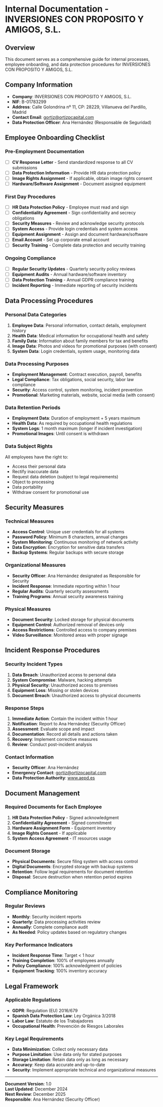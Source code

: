 # Internal Documentation - INVERSIONES CON PROPOSITO Y AMIGOS, S.L.

## Overview

This document serves as a comprehensive guide for internal processes, employee onboarding, and data protection procedures for INVERSIONES CON PROPOSITO Y AMIGOS, S.L.

## Company Information

- **Company**: INVERSIONES CON PROPOSITO Y AMIGOS, S.L.
- **NIF**: B-01783299
- **Address**: Calle Golondrina nº 11, CP: 28229, Villanueva del Pardillo, Madrid
- **Contact Email**: gortiz@ortizpcapital.com
- **Data Protection Officer**: Ana Hernández (Responsable de Seguridad)

## Employee Onboarding Checklist

### Pre-Employment Documentation

- [ ] **CV Response Letter** - Send standardized response to all CV submissions
- [ ] **Data Protection Information** - Provide HR data protection policy
- [ ] **Image Rights Assignment** - If applicable, obtain image rights consent
- [ ] **Hardware/Software Assignment** - Document assigned equipment

### First Day Procedures

- [ ] **HR Data Protection Policy** - Employee must read and sign
- [ ] **Confidentiality Agreement** - Sign confidentiality and secrecy obligations
- [ ] **Security Measures** - Review and acknowledge security protocols
- [ ] **System Access** - Provide login credentials and system access
- [ ] **Equipment Assignment** - Assign and document hardware/software
- [ ] **Email Account** - Set up corporate email account
- [ ] **Security Training** - Complete data protection and security training

### Ongoing Compliance

- [ ] **Regular Security Updates** - Quarterly security policy reviews
- [ ] **Equipment Audits** - Annual hardware/software inventory
- [ ] **Data Protection Training** - Annual GDPR compliance training
- [ ] **Incident Reporting** - Immediate reporting of security incidents

## Data Processing Procedures

### Personal Data Categories

1. **Employee Data**: Personal information, contact details, employment history
2. **Health Data**: Medical information for occupational health and safety
3. **Family Data**: Information about family members for tax and benefits
4. **Image Data**: Photos and videos for promotional purposes (with consent)
5. **System Data**: Login credentials, system usage, monitoring data

### Data Processing Purposes

- **Employment Management**: Contract execution, payroll, benefits
- **Legal Compliance**: Tax obligations, social security, labor law compliance
- **Security**: Access control, system monitoring, incident prevention
- **Promotional**: Marketing materials, website, social media (with consent)

### Data Retention Periods

- **Employment Data**: Duration of employment + 5 years maximum
- **Health Data**: As required by occupational health regulations
- **System Logs**: 1 month maximum (longer if incident investigation)
- **Promotional Images**: Until consent is withdrawn

### Data Subject Rights

All employees have the right to:

- Access their personal data
- Rectify inaccurate data
- Request data deletion (subject to legal requirements)
- Object to processing
- Data portability
- Withdraw consent for promotional use

## Security Measures

### Technical Measures

- **Access Control**: Unique user credentials for all systems
- **Password Policy**: Minimum 8 characters, annual changes
- **System Monitoring**: Continuous monitoring of network activity
- **Data Encryption**: Encryption for sensitive data transfers
- **Backup Systems**: Regular backups with secure storage

### Organizational Measures

- **Security Officer**: Ana Hernández designated as Responsible for Security
- **Incident Response**: Immediate reporting within 1 hour
- **Regular Audits**: Quarterly security assessments
- **Training Programs**: Annual security awareness training

### Physical Measures

- **Document Security**: Locked storage for physical documents
- **Equipment Control**: Authorized removal of devices only
- **Access Restrictions**: Controlled access to company premises
- **Video Surveillance**: Monitored areas with proper signage

## Incident Response Procedures

### Security Incident Types

1. **Data Breach**: Unauthorized access to personal data
2. **System Compromise**: Malware, hacking attempts
3. **Physical Security**: Unauthorized access to premises
4. **Equipment Loss**: Missing or stolen devices
5. **Document Breach**: Unauthorized access to physical documents

### Response Steps

1. **Immediate Action**: Contain the incident within 1 hour
2. **Notification**: Report to Ana Hernández (Security Officer)
3. **Assessment**: Evaluate scope and impact
4. **Documentation**: Record all details and actions taken
5. **Recovery**: Implement corrective measures
6. **Review**: Conduct post-incident analysis

### Contact Information

- **Security Officer**: Ana Hernández
- **Emergency Contact**: gortiz@ortizpcapital.com
- **Data Protection Authority**: www.aepd.es

## Document Management

### Required Documents for Each Employee

1. **HR Data Protection Policy** - Signed acknowledgment
2. **Confidentiality Agreement** - Signed commitment
3. **Hardware Assignment Form** - Equipment inventory
4. **Image Rights Consent** - If applicable
5. **System Access Agreement** - IT resources usage

### Document Storage

- **Physical Documents**: Secure filing system with access control
- **Digital Documents**: Encrypted storage with backup systems
- **Retention**: Follow legal requirements for document retention
- **Disposal**: Secure destruction when retention period expires

## Compliance Monitoring

### Regular Reviews

- **Monthly**: Security incident reports
- **Quarterly**: Data processing activities review
- **Annually**: Complete compliance audit
- **As Needed**: Policy updates based on regulatory changes

### Key Performance Indicators

- **Incident Response Time**: Target < 1 hour
- **Training Completion**: 100% of employees annually
- **Policy Compliance**: 100% acknowledgment of policies
- **Equipment Tracking**: 100% inventory accuracy

## Legal Framework

### Applicable Regulations

- **GDPR**: Regulation (EU) 2016/679
- **Spanish Data Protection Law**: Ley Orgánica 3/2018
- **Labor Law**: Estatuto de los Trabajadores
- **Occupational Health**: Prevención de Riesgos Laborales

### Key Legal Requirements

- **Data Minimization**: Collect only necessary data
- **Purpose Limitation**: Use data only for stated purposes
- **Storage Limitation**: Retain data only as long as necessary
- **Accuracy**: Keep data accurate and up-to-date
- **Security**: Implement appropriate technical and organizational measures

---

**Document Version**: 1.0  
**Last Updated**: December 2024  
**Next Review**: December 2025  
**Responsible**: Ana Hernández (Security Officer)
